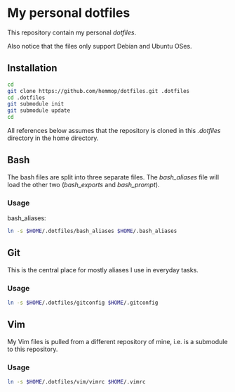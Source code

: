 # My personal dotfiles

This repository contain my personal _dotfiles_.

Also notice that the files only support Debian and Ubuntu OSes.

## Installation

```sh
cd
git clone https://github.com/hemmop/dotfiles.git .dotfiles
cd .dotfiles
git submodule init
git submodule update
cd
```

All references below assumes that the repository is cloned in
this _.dotfiles_ directory in the home directory.

## Bash

The bash files are split into three separate files. The _bash_aliases_
file will load the other two (_bash_exports_ and _bash_prompt_).

### Usage

bash_aliases:

```sh
ln -s $HOME/.dotfiles/bash_aliases $HOME/.bash_aliases
```

## Git

This is the central place for mostly aliases I use in everyday tasks.

### Usage

```sh
ln -s $HOME/.dotfiles/gitconfig $HOME/.gitconfig
```

## Vim

My Vim files is pulled from a different repository of mine, i.e.
is a submodule to this repository.

### Usage

```sh
ln -s $HOME/.dotfiles/vim/vimrc $HOME/.vimrc
```


